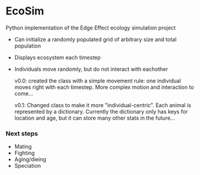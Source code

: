 # EcoSim
Python implementation of the Edge Effect ecology simulation project

- Can initialize a randomly populated grid of arbitrary size and total population
- Displays ecosystem each timestep
- Individuals move randomly, but do not interact with eachother

	v0.0: created the class with a simple movement rule: one individual moves right with each timestep. More complex motion and interaction to come...

	v0.1: Changed class to make it more "individual-centric". Each animal is represented by a dictionary. Currently the dictionary only has keys for location and age, but it can store many other stats in the future...

### Next steps

- Mating
- Fighting
- Aging/dieing
- Speciation
